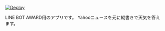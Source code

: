 [![Deploy](https://www.herokucdn.com/deploy/button.svg)](https://heroku.com/deploy)

LINE BOT AWARD用のアプリです。
Yahooニュースを元に縦書きで天気を答えます。
